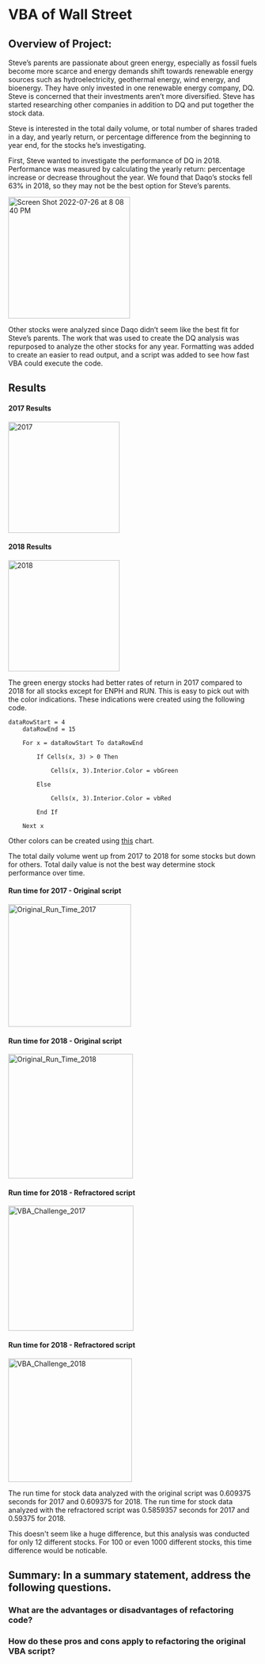 # VBA of Wall Street

## Overview of Project:
Steve’s parents are passionate about green energy, especially as fossil fuels become more scarce and energy demands shift towards renewable energy sources such as hydroelectricity, geothermal energy, wind energy, and bioenergy. They have only invested in one renewable energy company, DQ. Steve is concerned that their investments aren’t more diversified. Steve has started researching other companies in addition to DQ and put together the stock data.

Steve is interested in the total daily volume, or total number of shares traded in a day, and yearly return, or percentage difference from the beginning to year end, for the stocks he’s investigating.

First, Steve wanted to investigate the performance of DQ in 2018. Performance was measured by calculating the yearly return: percentage increase or decrease throughout the year. We found that Daqo’s stocks fell 63% in 2018, so they may not be the best option for Steve’s parents.

<img width="246" alt="Screen Shot 2022-07-26 at 8 08 40 PM" src="https://user-images.githubusercontent.com/106785377/181145387-7ec55b65-7314-4512-9e56-f0f3d8debfd6.png">

Other stocks were analyzed since Daqo didn’t seem like the best fit for Steve’s parents. The work that was used to create the DQ analysis was repurposed to analyze the other stocks for any year. Formatting was added to create an easier to read output, and a script was added to see how fast VBA could execute the code.



## Results

#### 2017 Results
<img width="225" alt="2017" src="https://user-images.githubusercontent.com/106785377/181146528-f98cf48d-9950-4dfd-920f-aaac6fc06b15.png">

#### 2018 Results
<img width="225" alt="2018" src="https://user-images.githubusercontent.com/106785377/181146540-eeeebc44-f9b8-454c-bf6c-2e14c86ea1b2.png">

The green energy stocks had better rates of return in 2017 compared to 2018 for all stocks except for ENPH and RUN. This is easy to pick out with the color indications. These indications were created using the following code.

```
dataRowStart = 4
    dataRowEnd = 15

    For x = dataRowStart To dataRowEnd
        
        If Cells(x, 3) > 0 Then
            
            Cells(x, 3).Interior.Color = vbGreen
            
        Else
        
            Cells(x, 3).Interior.Color = vbRed
            
        End If
        
    Next x
```

Other colors can be created using [this](https://analysistabs.com/excel-vba/colorindex/) chart.

The total daily volume went up from 2017 to 2018 for some stocks but down for others. Total daily value is not the best way determine stock performance over time.

#### Run time for 2017 - Original script
<img width="248" alt="Original_Run_Time_2017" src="https://user-images.githubusercontent.com/106785377/181150346-dbbf96c2-1c3d-4d6a-bb41-8c7bbe002879.png">

#### Run time for 2018 - Original script
<img width="252" alt="Original_Run_Time_2018" src="https://user-images.githubusercontent.com/106785377/181150348-ae4bb7a0-11b9-44d7-b680-002a2f1ae602.png">

#### Run time for 2018 - Refractored script
<img width="253" alt="VBA_Challenge_2017" src="https://user-images.githubusercontent.com/106785377/181149460-c9ffa17c-150a-4d1b-952c-4cc66890eff1.png">

#### Run time for 2018 - Refractored script
<img width="250" alt="VBA_Challenge_2018" src="https://user-images.githubusercontent.com/106785377/181149472-325260e1-4ccb-4a56-a9c2-10adc3f82137.png">

The run time for stock data analyzed with the original script was 0.609375 seconds for 2017 and 0.609375 for 2018.
The run time for stock data analyzed with the refractored script was 0.5859357 seconds for 2017 and 0.59375 for 2018.

This doesn't seem like a huge difference, but this analysis was conducted for only 12 different stocks. For 100 or even 1000 different stocks, this time difference would be noticable.



## Summary: In a summary statement, address the following questions.


### What are the advantages or disadvantages of refactoring code?


### How do these pros and cons apply to refactoring the original VBA script?

